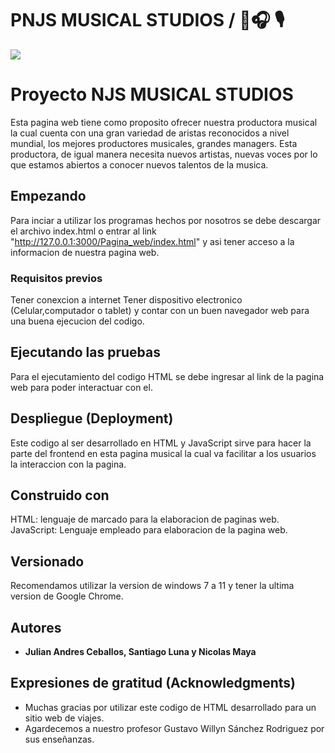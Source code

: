 # PNJS MUSICAL STUDIOS /   🎵🎧 🎙️ 
<img src="https://djpmusicschool.com/wp-content/uploads/Productores-musicales-que-han-hecho-historia.png" />

# Proyecto NJS MUSICAL STUDIOS

Esta pagina web tiene como proposito ofrecer nuestra productora musical la cual cuenta con una gran variedad de aristas reconocidos a nivel mundial, los mejores productores musicales, grandes managers. Esta productora, de igual manera necesita nuevos artistas, nuevas voces por lo que estamos abiertos a conocer nuevos talentos de la musica.

## Empezando

Para inciar a utilizar los programas hechos por nosotros se debe descargar el archivo index.html o entrar al link "http://127.0.0.1:3000/Pagina_web/index.html" y asi tener acceso a la informacion de nuestra pagina web.

### Requisitos previos

Tener conexcion a internet
Tener dispositivo electronico (Celular,computador o tablet) y contar con un buen navegador web para una buena ejecucion del codigo.

## Ejecutando las pruebas

Para el ejecutamiento del codigo HTML se debe ingresar al link de la pagina web para poder interactuar con el.

## Despliegue (Deployment)

Este codigo al ser desarrollado en HTML y JavaScript sirve para hacer la parte del frontend en esta pagina musical la cual va facilitar a los usuarios la interaccion con la pagina.


## Construido con

HTML: lenguaje de marcado para la elaboracion de paginas web.
JavaScript: Lenguaje empleado para elaboracion de la pagina web.


## Versionado

Recomendamos utilizar la version de windows 7 a 11 y tener la ultima version de Google Chrome.
## Autores

* **Julian Andres Ceballos, Santiago Luna y Nicolas Maya** 


## Expresiones de gratitud (Acknowledgments)

* Muchas gracias por utilizar este codigo de HTML desarrollado para un sitio web de viajes.
* Agardecemos a nuestro profesor Gustavo Willyn Sánchez Rodriguez por sus enseñanzas.
